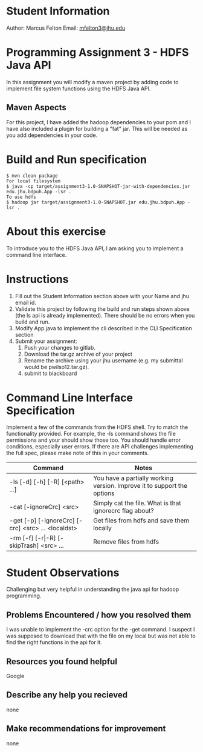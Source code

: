 # Student Information
Author: Marcus Felton 
Email: mfelton3@jhu.edu

# Programming Assignment 3 - HDFS Java API
In this assignment you will modify a maven project by adding code to implement file system functions using the HDFS Java API.

## Maven Aspects
For this project, I have added the hadoop dependencies to your pom and I have also included a plugin for building a "fat" jar. This will be needed as you add dependencies in your code. 

# Build and Run specification
```
$ mvn clean package
For local filesystem
$ java -cp target/assignment3-1.0-SNAPSHOT-jar-with-dependencies.jar edu.jhu.bdpuh.App -lsr .
To use hdfs
$ hadoop jar target/assignment3-1.0-SNAPSHOT.jar edu.jhu.bdpuh.App -lsr .
```

# About this exercise
To introduce you to the HDFS Java API, I am asking you to implement a command line interface. 

# Instructions
1. Fill out the Student Information section above with your Name and jhu email id.
1. Validate this project by following the build and run steps shown above (the ls api is already implemented). There should be no errors when you build and run.
1. Modify App.java to implement the cli described in the CLI Specification section
1. Submit your assignment:
   1. Push your changes to gitlab.
   1. Download the tar.gz archive of your project
   1. Rename the archive using your jhu username (e.g. my submittal would be pwilso12.tar.gz). 
   1. submit to blackboard

# Command Line Interface Specification
Implement a few of the commands from the HDFS shell. Try to match the functionality provided. For example, the -ls command shows the file permissions and your should show those too. You should handle error conditions, especially user errors. If there are API challenges implementing the full spec, please make note of this in your comments.

Command | Notes
----------|---------------
\-ls \[\-d\] \[\-h\] \[\-R\] \[\<path\> ...\] | You have a partially working version. Improve it to support the options
\-cat \[\-ignoreCrc\] \<src\> | Simply cat the file. What is that ignorecrc flag about?
\-get \[\-p\] \[\-ignoreCrc\] \[\-crc\] \<src\> ... \<localdst\>| Get files from hdfs and save them locally
\-rm \[\-f\] \[\-r&#124;\-R\] \[\-skipTrash\] \<src\> ...| Remove files from hdfs

# Student Observations
Challenging but very helpful in understanding the java api for hadoop programming.

## Problems Encountered / how you resolved them
I was unable to implement the -crc option for the -get command. I suspect I was supposed to download that with the file 
on my local but was not able to find the right functions in the api for it.

## Resources you found helpful
Google 

## Describe any help you recieved
none

## Make recommendations for improvement
none
